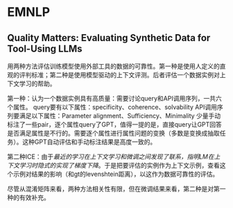 # EMNLP

## Quality Matters: Evaluating Synthetic Data for Tool-Using LLMs

用两种方法评估训练模型使用外部工具的数据的可靠性。第一种是使用人定义的直观的评判标准；第二种是使用模型驱动的上下文评测。后者评估一个数据实例对上下文学习的帮助。

第一种：认为一个数据实例具有高质量：需要讨论query和API调用序列，一共六个属性。
query要有以下属性：specificity、coherence、solvability
API调用序列要满足以下属性：Parameter alignment、Sufficiency、Minimality
少量手动标注了一些pair，逐个属性query了GPT，值得一提的是，直接query让GPT回答是否满足属性是不行的。需要逐个属性进行属性问题的变换（多数是变换成抽取任务）。这种GPT自动评估和手动标注结果是高度一致的。

第二种ICE：由于*最近的学习在上下文学习和微调之间发现了联系，指明LM在上下文学习时隐式的实现了梯度下降*。于是把要评估的实例作为上下文示例，查看这个示例对结果的影响（和gt的levenshtein距离），以这作为数据可靠性的评估。

尽管从混淆矩阵来看，两种方法相关性有限，但在微调结果来看，第二种是对第一种的有效补充。